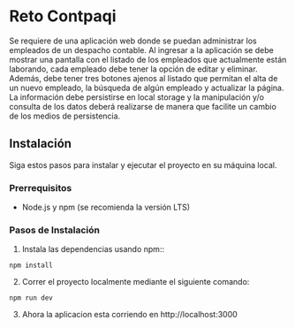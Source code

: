 # Reto Contpaqi 

Se requiere de una aplicación web donde se puedan administrar los empleados de un despacho
contable.
Al ingresar a la aplicación se debe mostrar una pantalla con el listado de los empleados que
actualmente están laborando, cada empleado debe tener la opción de editar y eliminar.
Además, debe tener tres botones ajenos al listado que permitan el alta de un nuevo empleado, la
búsqueda de algún empleado y actualizar la página. La información debe persistirse en local storage
y la manipulación y/o consulta de los datos deberá realizarse de manera que facilite un cambio de los
medios de persistencia.

## Instalación

Siga estos pasos para instalar y ejecutar el proyecto en su máquina local.

### Prerrequisitos

- Node.js y npm (se recomienda la versión LTS)


### Pasos de Instalación

1. Instala las dependencias usando npm::

```
npm install
```

2. Correr el proyecto localmente mediante el siguiente comando:

```
npm run dev
```

3. Ahora la aplicacion esta corriendo en http://localhost:3000
